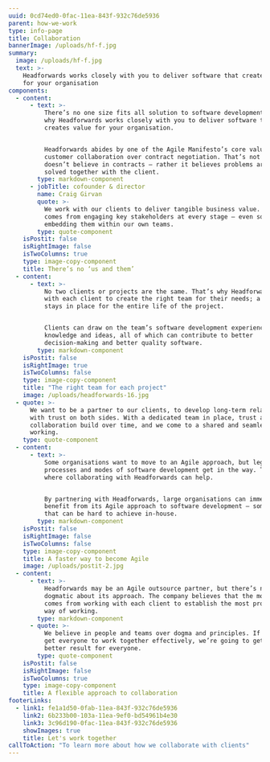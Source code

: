 ```yaml
---
uuid: 0cd74ed0-0fac-11ea-843f-932c76de5936
parent: how-we-work
type: info-page
title: Collaboration
bannerImage: /uploads/hf-f.jpg
summary:
  image: /uploads/hf-f.jpg
  text: >-
    Headforwards works closely with you to deliver software that creates value
    for your organisation
components:
  - content:
      - text: >-
          There’s no one size fits all solution to software development. It’s
          why Headforwards works closely with you to deliver software that
          creates value for your organisation. 


          Headforwards abides by one of the Agile Manifesto’s core values:
          customer collaboration over contract negotiation. That’s not to say it
          doesn’t believe in contracts – rather it believes problems are better
          solved together with the client.
        type: markdown-component
      - jobTitle: cofounder & director
        name: Craig Girvan
        quote: >-
          We work with our clients to deliver tangible business value. That only
          comes from engaging key stakeholders at every stage – even sometimes
          embedding them within our own teams.
        type: quote-component
    isPostit: false
    isRightImage: false
    isTwoColumns: true
    type: image-copy-component
    title: There’s no ‘us and them’
  - content:
      - text: >-
          No two clients or projects are the same. That’s why Headforwards works
          with each client to create the right team for their needs; a team that
          stays in place for the entire life of the project. 


          Clients can draw on the team’s software development experience,
          knowledge and ideas, all of which can contribute to better
          decision-making and better quality software.
        type: markdown-component
    isPostit: false
    isRightImage: true
    isTwoColumns: false
    type: image-copy-component
    title: "The right team for each project"
    image: /uploads/headforwards-16.jpg
  - quote: >-
      We want to be a partner to our clients, to develop long-term relationships
      with trust on both sides. With a dedicated team in place, trust and
      collaboration build over time, and we come to a shared and seamless way of
      working.
    type: quote-component
  - content:
      - text: >-
          Some organisations want to move to an Agile approach, but legacy
          processes and modes of software development get in the way. That’s
          where collaborating with Headforwards can help.  


          By partnering with Headforwards, large organisations can immediately
          benefit from its Agile approach to software development – something
          that can be hard to achieve in-house.
        type: markdown-component
    isPostit: false
    isRightImage: false
    isTwoColumns: false
    type: image-copy-component
    title: A faster way to become Agile
    image: /uploads/postit-2.jpg
  - content:
      - text: >-
          Headforwards may be an Agile outsource partner, but there’s nothing
          dogmatic about its approach. The company believes that the most value
          comes from working with each client to establish the most productive
          way of working.
        type: markdown-component
      - quote: >-
          We believe in people and teams over dogma and principles. If we can
          get everyone to work together effectively, we’re going to get a much
          better result for everyone.
        type: quote-component
    isPostit: false
    isRightImage: false
    isTwoColumns: true
    type: image-copy-component
    title: A flexible approach to collaboration
footerLinks:
  - link1: fe1a1d50-0fab-11ea-843f-932c76de5936
    link2: 6b233b00-103a-11ea-9ef0-bd54961b4e30
    link3: 3c96d190-0fac-11ea-843f-932c76de5936
    showImages: true
    title: Let's work together
callToAction: "To learn more about how we collaborate with clients"
---
```

